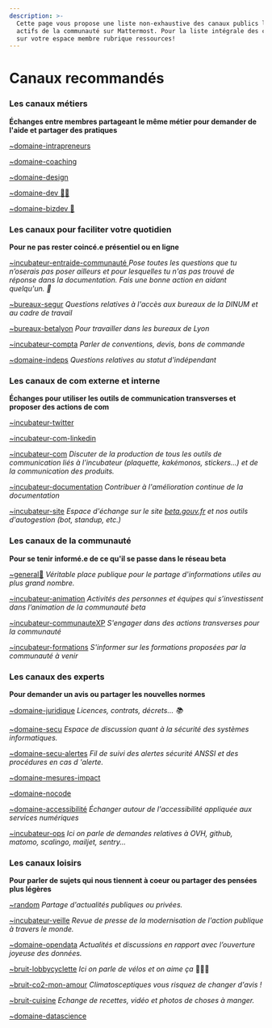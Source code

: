 ```yaml
---
description: >-
  Cette page vous propose une liste non-exhaustive des canaux publics les plus
  actifs de la communauté sur Mattermost. Pour la liste intégrale des canaux rdv
  sur votre espace membre rubrique ressources!
---
```


# Canaux recommandés

### Les canaux métiers

**Échanges entre membres partageant le même métier pour demander de l'aide et partager des pratiques**

[\~domaine-intrapreneurs](https://mattermost.incubateur.net/betagouv/channels/domaine-intrapreneurs)

[\~domaine-coaching](https://mattermost.incubateur.net/betagouv/channels/incubateur-coaching)

[\~domaine-design](https://mattermost.incubateur.net/betagouv/channels/domaine-design)

[\~domaine-dev 🧑‍💻](https://mattermost.incubateur.net/betagouv/channels/domaine-dev)

[\~domaine-bizdev 🚀](https://mattermost.incubateur.net/betagouv/channels/incubateur-bizdev)

### Les canaux pour faciliter votre quotidien

**Pour ne pas rester coincé.e présentiel ou en ligne**

[\~incubateur-entraide-communauté ](https://mattermost.incubateur.net/betagouv/channels/incubateur-help)_Pose toutes les questions que tu n’oserais pas poser ailleurs et pour lesquelles tu n'as pas trouvé de réponse dans la documentation. Fais une bonne action en aidant quelqu'un. 👼_

[\~bureaux-segur](https://mattermost.incubateur.net/betagouv/channels/bureaux-segur) _Questions relatives à l'accès aux bureaux de la DINUM et au cadre de travail_

[\~bureaux-betalyon](https://mattermost.incubateur.net/betagouv/channels/bureaux-betalyon) _Pour travailler dans les bureaux de Lyon_

[\~incubateur-compta](https://mattermost.incubateur.net/betagouv/channels/incubateur-compta) _Parler de conventions, devis, bons de commande_

[\~domaine-indeps](https://mattermost.incubateur.net/betagouv/channels/domaine-indeps) _Questions relatives au statut d'indépendant_

### Les canaux de com externe et interne

**Échanges pour utiliser les outils de communication transverses et proposer des actions de com**

[\~incubateur-twitter](https://mattermost.incubateur.net/betagouv/channels/incubateur-twitter)

[\~incubateur-com-linkedin](https://mattermost.incubateur.net/betagouv/channels/tmp-atteindre-20000-followers-linkedin)

[\~incubateur-com](https://mattermost.incubateur.net/betagouv/channels/incubateur-com) _Discuter de la production de tous les outils de communication liés à l’incubateur (plaquette, kakémonos, stickers...) et de la communication des produits._

[\~incubateur-documentation](https://mattermost.incubateur.net/betagouv/channels/incubateur-documentation) _Contribuer à l'amélioration continue de la documentation_

[\~incubateur-site](https://mattermost.incubateur.net/betagouv/channels/incubateur-site) _Espace d'échange sur le site_ [_beta.gouv.fr_](http://beta.gouv.fr) _et nos outils d'autogestion (bot, standup, etc.)_

### Les canaux de la communauté

**Pour se tenir informé.e de ce qu'il se passe dans le réseau beta**

[\~general📢](https://mattermost.incubateur.net/betagouv/channels/town-square) _Véritable place publique pour le partage d'informations utiles au plus grand nombre._

[\~incubateur-animation](https://mattermost.incubateur.net/betagouv/channels/incubateur-animation) _Activités des personnes et équipes qui s’investissent dans l’animation de la communauté beta_

[\~incubateur-communauteXP](https://mattermost.incubateur.net/betagouv/channels/incubateur-communautexp) _S'engager dans des actions transverses pour la communauté_

[\~incubateur-formations](https://mattermost.incubateur.net/betagouv/channels/incubateur-formations) _S'informer sur les formations proposées par la communauté à venir_

### Les canaux des experts

**Pour demander un avis ou partager les nouvelles normes**

[\~domaine-juridique](https://mattermost.incubateur.net/betagouv/channels/domaine-juridique) _Licences, contrats, décrets… 📚_

[\~domaine-secu](https://mattermost.incubateur.net/betagouv/channels/domaine-secu) _Espace de discussion quant à la sécurité des systèmes informatiques._

[\~domaine-secu-alertes](https://mattermost.incubateur.net/betagouv/channels/domaine-secu-alertes) _Fil de suivi des alertes sécurité ANSSI et des procédures en cas d 'alerte._

[\~domaine-mesures-impact](https://mattermost.incubateur.net/betagouv/channels/domaine-mesures-impact)

[\~domaine-nocode](https://mattermost.incubateur.net/betagouv/channels/domaine-nocode)

[\~domaine-accessibilité](https://mattermost.incubateur.net/betagouv/channels/c015lnmttj9) _Échanger autour de l'accessibilité appliquée aux services numériques_

[\~incubateur-ops](https://mattermost.incubateur.net/betagouv/channels/incubateur-ops) _Ici on parle de demandes relatives à OVH, github, matomo, scalingo, mailjet, sentry..._

### Les canaux loisirs

**Pour parler de sujets qui nous tiennent à coeur ou partager des pensées plus légères**

[\~random](https://mattermost.incubateur.net/betagouv/channels/random) _Partage d'actualités publiques ou privées._

[\~incubateur-veille](https://mattermost.incubateur.net/betagouv/channels/incubateur-veille) _Revue de presse de la modernisation de l'action publique à travers le monde._

[\~domaine-opendata](https://mattermost.incubateur.net/betagouv/channels/domaine-opendata) _Actualités et discussions en rapport avec l’ouverture joyeuse des données._

[\~bruit-lobbycyclette](https://mattermost.incubateur.net/betagouv/channels/lobbycyclette) _Ici on parle de vélos et on aime ça_ 🚴🚴‍♀️

[\~bruit-co2-mon-amour](https://mattermost.incubateur.net/betagouv/channels/co2-mon-amour) _Climatosceptiques vous risquez de changer d'avis !_

[\~bruit-cuisine](https://mattermost.incubateur.net/betagouv/channels/bruit-cuisine) _Echange de recettes, vidéo et photos de choses à manger._

[\~domaine-datascience](https://mattermost.incubateur.net/betagouv/channels/domaine-datascience)
